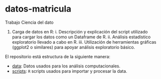 # datos-matricula

Trabajo Ciencia del dato

1.	Carga de datos en R:
 i. Descripción y explicación del script utilizado para cargar los datos como un Dataframe de R.
 ii. Análisis estadístico exploratorio llevado a cabo en R.
 iii. Utilización de herramientas gráficas (ggplot2 o similares) para apoyar análisis exploratorio básico.

El repositorio está estructura de la siguiente manera:

- [data](data): Datos usados para los análisis computacionales.
- [scripts](scripts): `R` scripts usados para importar y procesar la data.
